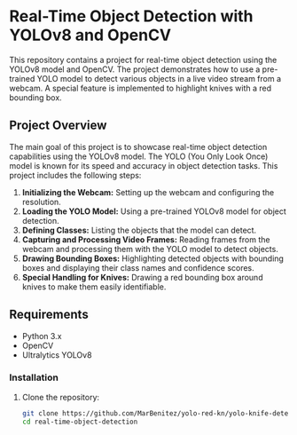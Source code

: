 # Real-Time Object Detection with YOLOv8 and OpenCV

This repository contains a project for real-time object detection using the YOLOv8 model and OpenCV. The project demonstrates how to use a pre-trained YOLO model to detect various objects in a live video stream from a webcam. A special feature is implemented to highlight knives with a red bounding box.

## Project Overview

The main goal of this project is to showcase real-time object detection capabilities using the YOLOv8 model. The YOLO (You Only Look Once) model is known for its speed and accuracy in object detection tasks. This project includes the following steps:

1. **Initializing the Webcam:** Setting up the webcam and configuring the resolution.
2. **Loading the YOLO Model:** Using a pre-trained YOLOv8 model for object detection.
3. **Defining Classes:** Listing the objects that the model can detect.
4. **Capturing and Processing Video Frames:** Reading frames from the webcam and processing them with the YOLO model to detect objects.
5. **Drawing Bounding Boxes:** Highlighting detected objects with bounding boxes and displaying their class names and confidence scores.
6. **Special Handling for Knives:** Drawing a red bounding box around knives to make them easily identifiable.

## Requirements

- Python 3.x
- OpenCV
- Ultralytics YOLOv8

### Installation

1. Clone the repository:
   ```bash
   git clone https://github.com/MarBenitez/yolo-red-kn/yolo-knife-detection.py
   cd real-time-object-detection
